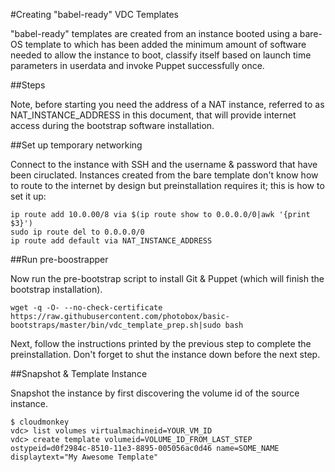 #Creating "babel-ready" VDC Templates

"babel-ready" templates are created from an instance booted using a bare-OS template to which has been added the minimum amount of software needed to allow the instance to boot, classify itself based on launch time parameters in userdata and invoke Puppet successfully once.

##Steps

Note, before starting you need the address of a NAT instance, referred to as NAT_INSTANCE_ADDRESS in this document, that will provide internet access during the bootstrap software installation.

##Set up temporary networking

Connect to the instance with SSH and the username & password that have been ciruclated. Instances created from the bare template don't know how to route to the internet by design but preinstallation requires it; this is how to set it up:

```
ip route add 10.0.00/8 via $(ip route show to 0.0.0.0/0|awk '{print $3}')
sudo ip route del to 0.0.0.0/0
ip route add default via NAT_INSTANCE_ADDRESS
```

##Run pre-boostrapper

Now run the pre-bootstrap script to install Git & Puppet (which will finish the bootstrap installation).

```
wget -q -O- --no-check-certificate https://raw.githubusercontent.com/photobox/basic-bootstraps/master/bin/vdc_template_prep.sh|sudo bash
```

Next, follow the instructions printed by the previous step to complete the preinstallation. Don't forget to shut the instance down before the next step.

##Snapshot & Template Instance

Snapshot the instance by first discovering the volume id of the source instance.

```
$ cloudmonkey
vdc> list volumes virtualmachineid=YOUR_VM_ID
vdc> create template volumeid=VOLUME_ID_FROM_LAST_STEP ostypeid=d0f2984c-8510-11e3-8895-005056ac0d46 name=SOME_NAME displaytext="My Awesome Template"
```
